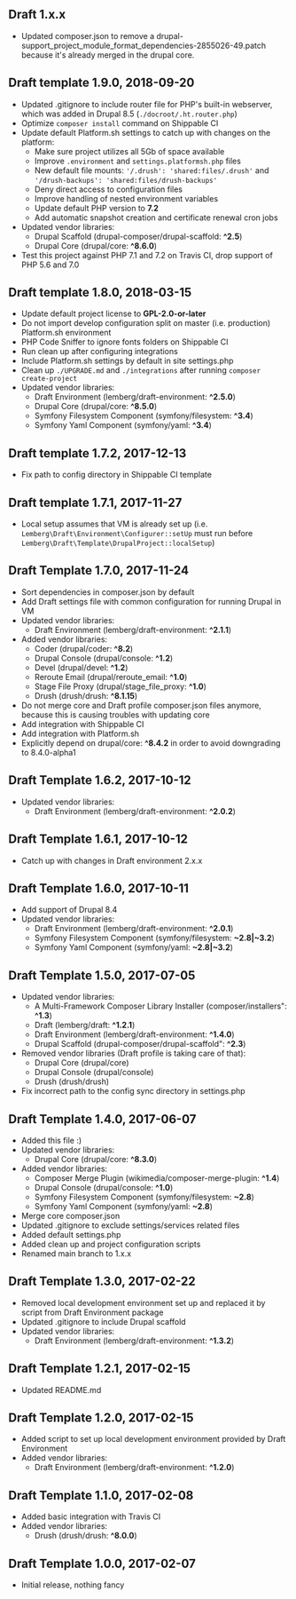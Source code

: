 ## Draft 1.x.x

- Updated composer.json to remove a drupal-support_project_module_format_dependencies-2855026-49.patch because it's already merged in the drupal core.

## Draft template 1.9.0, 2018-09-20

- Updated .gitignore to include router file for PHP's built-in webserver, which was added in Drupal 8.5 (`./docroot/.ht.router.php`)
- Optimize `composer install` command on Shippable CI
- Update default Platform.sh settings to catch up with changes on the platform:
    * Make sure project utilizes all 5Gb of space available
    * Improve `.environment` and `settings.platformsh.php` files
    * New default file mounts: `'/.drush': 'shared:files/.drush'` and `'/drush-backups': 'shared:files/drush-backups'`
    * Deny direct access to configuration files
    * Improve handling of nested environment variables
    * Update default PHP version to **7.2**
    * Add automatic snapshot creation and certificate renewal cron jobs
- Updated vendor libraries:
    * Drupal Scaffold (drupal-composer/drupal-scaffold: **^2.5**)
    * Drupal Core (drupal/core: **^8.6.0**)
- Test this project against PHP 7.1 and 7.2 on Travis CI, drop support of PHP 5.6 and 7.0

## Draft template 1.8.0, 2018-03-15

- Update default project license to **GPL-2.0-or-later**
- Do not import develop configuration split on master (i.e. production) Platform.sh environment
- PHP Code Sniffer to ignore fonts folders on Shippable CI
- Run clean up after configuring integrations
- Include Platform.sh settings by default in site settings.php
- Clean up `./UPGRADE.md` and `./integrations` after running `composer create-project`
- Updated vendor libraries:
    * Draft Environment (lemberg/draft-environment: **^2.5.0**)
    * Drupal Core (drupal/core: **^8.5.0**)
    * Symfony Filesystem Component (symfony/filesystem: **^3.4**)
    * Symfony Yaml Component (symfony/yaml: **^3.4**)

## Draft template 1.7.2, 2017-12-13

- Fix path to config directory in Shippable CI template

## Draft template 1.7.1, 2017-11-27

- Local setup assumes that VM is already set up (i.e. `Lemberg\Draft\Environment\Configurer::setUp` must run before `Lemberg\Draft\Template\DrupalProject::localSetup`)

## Draft Template 1.7.0, 2017-11-24

- Sort dependencies in composer.json by default
- Add Draft settings file with common configuration for running Drupal in VM
- Updated vendor libraries:
    * Draft Environment (lemberg/draft-environment: **^2.1.1**)
- Added vendor libraries:
    * Coder (drupal/coder: **^8.2**)
    * Drupal Console (drupal/console: **^1.2**)
    * Devel (drupal/devel: **^1.2**)
    * Reroute Email (drupal/reroute_email: **^1.0**)
    * Stage File Proxy (drupal/stage_file_proxy: **^1.0**)
    * Drush (drush/drush: **^8.1.15**)
- Do not merge core and Draft profile composer.json files anymore, because this is causing troubles with updating core
- Add integration with Shippable CI
- Add integration with Platform.sh
- Explicitly depend on drupal/core: **^8.4.2** in order to avoid downgrading to 8.4.0-alpha1

## Draft Template 1.6.2, 2017-10-12

- Updated vendor libraries:
    * Draft Environment (lemberg/draft-environment: **^2.0.2**)

## Draft Template 1.6.1, 2017-10-12

- Catch up with changes in Draft environment 2.x.x

## Draft Template 1.6.0, 2017-10-11

- Add support of Drupal 8.4
- Updated vendor libraries:
    * Draft Environment (lemberg/draft-environment: **^2.0.1**)
    * Symfony Filesystem Component (symfony/filesystem: **~2.8|~3.2**)
    * Symfony Yaml Component (symfony/yaml: **~2.8|~3.2**)

## Draft Template 1.5.0, 2017-07-05

- Updated vendor libraries:
    * A Multi-Framework Composer Library Installer (composer/installers": **^1.3**)
    * Draft (lemberg/draft: **^1.2.1**)
    * Draft Environment (lemberg/draft-environment: **^1.4.0**)
    * Drupal Scaffold (drupal-composer/drupal-scaffold": **^2.3**)
- Removed vendor libraries (Draft profile is taking care of that):
    * Drupal Core (drupal/core)
    * Drupal Console (drupal/console)
    * Drush (drush/drush)
- Fix incorrect path to the config sync directory in settings.php

## Draft Template 1.4.0, 2017-06-07

- Added this file :)
- Updated vendor libraries:
    * Drupal Core (drupal/core: **^8.3.0**)
- Added vendor libraries:
    * Composer Merge Plugin (wikimedia/composer-merge-plugin: **^1.4**)
    * Drupal Console (drupal/console: **^1.0**)
    * Symfony Filesystem Component (symfony/filesystem: **~2.8**)
    * Symfony Yaml Component (symfony/yaml: **~2.8**)
- Merge core composer.json
- Updated .gitignore to exclude settings/services related files
- Added default settings.php
- Added clean up and project configuration scripts
- Renamed main branch to 1.x.x

## Draft Template 1.3.0, 2017-02-22

- Removed local development environment set up and replaced it by script from Draft Environment package
- Updated .gitignore to include Drupal scaffold
- Updated vendor libraries:
    * Draft Environment (lemberg/draft-environment: **^1.3.2**)

## Draft Template 1.2.1, 2017-02-15

- Updated README.md

## Draft Template 1.2.0, 2017-02-15

- Added script to set up local development environment provided by Draft Environment
- Added vendor libraries:
    * Draft Environment (lemberg/draft-environment: **^1.2.0**)

## Draft Template 1.1.0, 2017-02-08

- Added basic integration with Travis CI
- Added vendor libraries:
    * Drush (drush/drush: **^8.0.0**)

## Draft Template 1.0.0, 2017-02-07

- Initial release, nothing fancy

